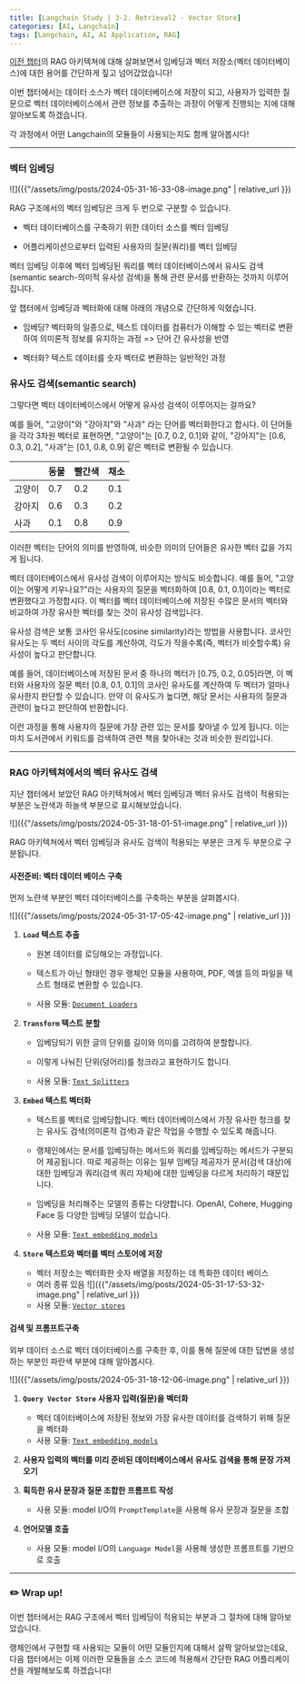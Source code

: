 ```yaml
---
title: [Langchain Study | 3-2. Retrieval2 - Vector Store]
categories: [AI, Langchain]
tags: [Langchain, AI, AI Application, RAG]		
---
```


[이전 챕터](02_Langchain모듈-02_Retrieval_1_RAG)의 RAG 아키텍쳐에 대해 살펴보면서 임베딩과 벡터 저장소(벡터 데이터베이스)에 대한 용어를 간단하게 짚고 넘어갔었습니다!

이번 챕터에서는 데이터 소스가 벡터 데이터베이스에 저장이 되고, 사용자가 입력한 질문으로 벡터 데이터베이스에서 관련 정보를 추출하는 과정이 어떻게 진행되는 지에 대해 알아보도록 하겠습니다.

각 과정에서 어떤 Langchain의 모듈들이 사용되는지도 함께 알아봅시다!

---

### 벡터 임베딩

![]({{"/assets/img/posts/2024-05-31-16-33-08-image.png"  | relative_url }})

RAG 구조에서의 벡터 임베딩은 크게 두 번으로 구분할 수 있습니다.

- 벡터 데이터베이스를 구축하기 위한 데이터 소스를 벡터 임베딩

- 어플리케이션으로부터 입력된 사용자의 질문(쿼리)를 벡터 임베딩

벡터 임베딩 이후에 벡터 임베딩된 쿼리를 벡터 데이터베이스에서 유사도 검색(semantic search-의미적 유사성 검색)을 통해 관련 문서를 반환하는 것까지 이루어집니다.

앞 챕터에서 임베딩과 벡터화에 대해 아래의 개념으로 간단하게 익혔습니다.

- 임베딩? 벡터화의 일종으로, 텍스트 데이터를 컴퓨터가 이해할 수 있는 벡터로 변환하여 의미론적 정보를 유지하는 과정 => 단어 간 유사성을 반영

- 벡터화? 텍스트 데이터를 숫자 벡터로 변환하는 일반적인 과정

### 유사도 검색(semantic search)

그렇다면 벡터 데이터베이스에서 어떻게 유사성 검색이 이루어지는 걸까요?

예를 들어, "고양이"와 "강아지"와 "사과" 라는 단어를 벡터화한다고 합시다. 이 단어들을 각각 3차원 벡터로 표현하면, "고양이"는 [0.7, 0.2, 0.1]와 같이, "강아지"는 [0.6, 0.3, 0.2], "사과"는 [0.1, 0.8, 0.9] 같은 벡터로 변환될 수 있습니다.

|     | 동물  | 빨간색 | 채소  |
| --- | --- | --- | --- |
| 고양이 | 0.7 | 0.2 | 0.1 |
| 강아지 | 0.6 | 0.3 | 0.2 |
| 사과  | 0.1 | 0.8 | 0.9 |

이러한 벡터는 단어의 의미를 반영하여, 비슷한 의미의 단어들은 유사한 벡터 값을 가지게 됩니다.

벡터 데이터베이스에서 유사성 검색이 이루어지는 방식도 비슷합니다. 예를 들어, "고양이는 어떻게 키우나요?"라는 사용자의 질문을 벡터화하여 [0.8, 0.1, 0.1]이라는 벡터로 변환했다고 가정합시다. 이 벡터를 벡터 데이터베이스에 저장된 수많은 문서의 벡터와 비교하여 가장 유사한 벡터를 찾는 것이 유사성 검색입니다.

유사성 검색은 보통 코사인 유사도(cosine similarity)라는 방법을 사용합니다. 코사인 유사도는 두 벡터 사이의 각도를 계산하여, 각도가 작을수록(즉, 벡터가 비슷할수록) 유사성이 높다고 판단합니다.

예를 들어, 데이터베이스에 저장된 문서 중 하나의 벡터가 [0.75, 0.2, 0.05]라면, 이 벡터와 사용자의 질문 벡터 [0.8, 0.1, 0.1]의 코사인 유사도를 계산하여 두 벡터가 얼마나 유사한지 판단할 수 있습니다. 만약 이 유사도가 높다면, 해당 문서는 사용자의 질문과 관련이 높다고 판단하여 반환합니다.

이런 과정을 통해 사용자의 질문에 가장 관련 있는 문서를 찾아낼 수 있게 됩니다. 이는 마치 도서관에서 키워드를 검색하여 관련 책을 찾아내는 것과 비슷한 원리입니다.

---

### RAG 아키텍쳐에서의 벡터 유사도 검색

지난 챕터에서 보았던 RAG 아키텍쳐에서 벡터 임베딩과 벡터 유사도 검색이 적용되는 부분은 노란색과 하늘색 부분으로 표시해보았습니다.

![]({{"/assets/img/posts/2024-05-31-18-01-51-image.png"  | relative_url }})

RAG 아키텍쳐에서 벡터 임베딩과 유사도 검색이 적용되는 부분은 크게 두 부분으로 구분됩니다.

#### 사전준비: 벡터 데이터 베이스 구축

먼저 노란색 부분인 벡터 데이터베이스를 구축하는 부분을 살펴봅시다.

![]({{"/assets/img/posts/2024-05-31-17-05-42-image.png"  | relative_url }})

1. **`Load` 텍스트 추출**
   
   - 원본 데이터를 로딩해오는 과정입니다.
   
   - 텍스트가 아닌 형태인 경우 랭체인 모듈을 사용하여, PDF, 엑셀 등의 파일을 텍스트 형태로 변환할 수 있습니다.
   
   - 사용 모듈: [`Document Loaders`](https://js.langchain.com/v0.1/docs/modules/data_connection/document_loaders/)

2. **`Transform` 텍스트 분할**
   
   - 임베딩되기 위한 글의 단위를 길이와 의미를 고려하여 분할합니다.
   
   - 이렇게 나눠진 단위(덩어리)를 청크라고 표현하기도 합니다.
   
   - 사용 모듈: [`Text Splitters`](https://js.langchain.com/v0.1/docs/modules/data_connection/document_transformers/)

3. **`Embed` 텍스트 벡터화**
   
   - 텍스트를 벡터로 임베딩합니다. 벡터 데이터베이스에서 가장 유사한 청크를 찾는 유사도 검색(의미론적 검색)과 같은 작업을 수행할 수 있도록 해줍니다.
   
   - 랭체인에서는 문서를 임베딩하는 메서드와 쿼리를 임베딩하는 메서드가 구분되어 제공됩니다. 따로 제공하는 이유는 일부 임베딩 제공자가 문서(검색 대상)에 대한 임베딩과 쿼리(검색 쿼리 자체)에 대한 임베딩을 다르게 처리하기 때문입니다.
   
   - 임베딩을 처리해주는 모델의 종류는 다양합니다. OpenAI, Cohere, Hugging Face 등 다양한 임베딩 모델이 있습니다.
   
   - 사용 모듈: [`Text embedding models`](https://js.langchain.com/v0.1/docs/modules/data_connection/text_embedding/)

4. **`Store` 텍스트와 벡터를 벡터 스토어에 저장**
   
   - 벡터 저장소는 벡터화한 숫자 배열을 저장하는 데 특화한 데이터 베이스
   - 여러 종류 있음
     ![]({{"/assets/img/posts/2024-05-31-17-53-32-image.png"  | relative_url }})
   - 사용 모듈: [`Vector stores`](https://js.langchain.com/v0.1/docs/modules/data_connection/vectorstores/)

#### 검색 및 프롬프트구축

외부 데이터 소스로 벡터 데이터베이스를 구축한 후, 이를 통해 질문에 대한 답변을 생성하는 부분인 파란색 부분에 대해 알아봅시다.

![]({{"/assets/img/posts/2024-05-31-18-12-06-image.png"  | relative_url }})

1. **`Query Vector Store` 사용자 입력(질문)을 벡터화**
   
   - 벡터 데이터베이스에 저장된 정보와 가장 유사한 데이터를 검색하기 위해 질문을 벡터화
   - 사용 모듈: [`Text embedding models`](https://js.langchain.com/v0.1/docs/modules/data_connection/text_embedding/)

2. **사용자 입력의 벡터를 미리 준비된 데이터베이스에서 유사도 검색을 통해 문장 가져오기**

3. **획득한 유사 문장과 질문 조합한 프롬프트 작성**
   
   - 사용 모듈: model I/O의 `PromptTemplate`을 사용해 유사 문장과 질문을 조합

4. **언어모델 호출**
   
   - 사용 모듈: model I/O의 `Language Model`을 사용해 생성한 프롬프트를 기반으로 호출



---

### ✏️ Wrap up!

이번 챕터에서는 RAG 구조에서 벡터 임베딩이 적용되는 부분과 그 절차에 대해 알아보았습니다.



랭체인에서 구현할 때 사용되는 모듈이 어떤 모듈인지에 대해서 살짝 알아보았는데요, 다음 챕터에서는 이제 이러한 모듈들을 소스 코드에 적용해서 간단한 RAG 어플리케이션을 개발해보도록 하겠습니다!

